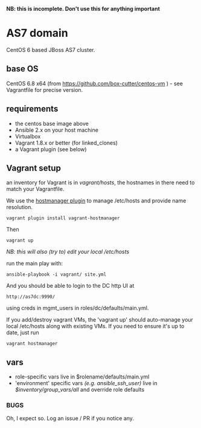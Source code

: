 
**NB: this is incomplete. Don't use this for anything important**

AS7 domain
=============

CentOS 6 based JBoss AS7 cluster.

## base OS

CentOS 6.8 x64 (from https://github.com/box-cutter/centos-vm ) -
see Vagrantfile for precise version.

## requirements

* the centos base image above
* Ansible 2.x on your host machine
* Virtualbox
* Vagrant 1.8.x or better (for linked_clones)
* a Vagrant plugin (see below)

## Vagrant setup

an inventory for Vagrant is in *vagrant/hosts*, the hostnames
in there need to match your Vagrantfile.

We use the [hostmanager plugin](https://github.com/smdahlen/vagrant-hostmanager) to manage /etc/hosts and provide name resolution.

    vagrant plugin install vagrant-hostmanager

Then

    vagrant up

_NB: this will also (try to) edit your local /etc/hosts_

run the main play with:

    ansible-playbook -i vagrant/ site.yml

And you should be able to login to the DC http UI at

    http://as7dc:9990/ 

using creds in mgmt_users in roles/dc/defaults/main.yml.

If you add/destroy vagrant VMs, the 'vagrant up' should
auto-manage your local /etc/hosts along with existing VMs. If you
need to ensure it's up to date, just run

    vagrant hostmanager

## vars

* role-specific vars live in $rolename/defaults/main.yml
* 'environment' specific vars _(e.g. ansible_ssh_user)_ live in *$inventory/group_vars/all* and override role defaults

### BUGS

Oh, I expect so. Log an issue / PR if you notice any.

